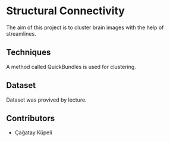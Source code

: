 # Structural Connectivity
The aim of this project is to cluster brain images with the help of streamlines.
## Techniques
A method called QuickBundles is used for clustering.
## Dataset
Dataset was provived by lecture.
## Contributors
* Çağatay Küpeli
